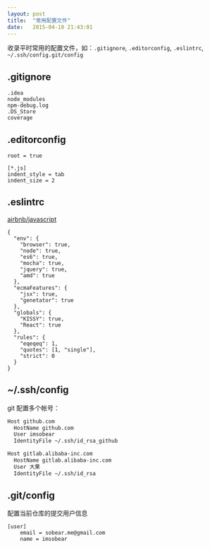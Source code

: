 ```yaml
---
layout: post
title:  "常用配置文件"
date:   2015-04-10 21:43:01
---
```


收录平时常用的配置文件，如：`.gitignore`, `.editorconfig`, `.eslintrc`, `~/.ssh/config.git/config`

<!-- more -->

## .gitignore

```
.idea
node_modules
npm-debug.log
.DS_Store
coverage
```

## .editorconfig

```
root = true

[*.js]
indent_style = tab
indent_size = 2
```

## .eslintrc

[airbnb/javascript](https://github.com/airbnb/javascript/blob/master/linters/.eslintrc)

```
{
  "env": {
    "browser": true,
    "node": true,
    "es6": true,
    "mocha": true,
    "jquery": true,
    "amd": true
  },
  "ecmaFeatures": {
    "jsx": true,
    "genetator": true
  },
  "globals": {
    "KISSY": true,
    "React": true
  },
  "rules": {
    "eqeqeq": 1,
    "quotes": [1, "single"],
    "strict": 0
  }
}
```


## ~/.ssh/config

git 配置多个帐号：

```bash
Host github.com
  HostName github.com
  User imsobear
  IdentityFile ~/.ssh/id_rsa_github

Host gitlab.alibaba-inc.com
  HostName gitlab.alibaba-inc.com
  User 大果
  IdentityFile ~/.ssh/id_rsa
```

## .git/config

配置当前仓库的提交用户信息

```
[user]
    email = sobear.me@gmail.com
    name = imsobear
```
